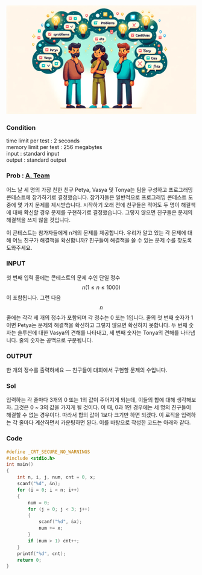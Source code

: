 ![Alt text](/img/CODEFORCES/231A.png)

### Condition
time limit per test : 2 seconds   
memory limit per test : 256 megabytes   
input : standard input   
output : standard output   

### Prob : [A. Team](https://codeforces.com/problemset/problem/231/A)
어느 날 세 명의 가장 친한 친구 Petya, Vasya 및 Tonya는 팀을 구성하고 프로그래밍 콘테스트에 참가하기로 결정했습니다. 참가자들은 일반적으로 프로그래밍 콘테스트 도중에 몇 가지 문제를 제시받습니다. 시작하기 오래 전에 친구들은 적어도 두 명이 해결책에 대해 확신할 경우 문제를 구현하기로 결정했습니다. 그렇지 않으면 친구들은 문제의 해결책을 쓰지 않을 것입니다.

이 콘테스트는 참가자들에게 n개의 문제를 제공합니다. 우리가 알고 있는 각 문제에 대해 어느 친구가 해결책을 확신합니까? 친구들이 해결책을 쓸 수 있는 문제 수를 찾도록 도와주세요.



### INPUT
첫 번째 입력 줄에는 콘테스트의 문제 수인 단일 정수 $$n(1 ≤ n ≤ 1000)$$이 포함됩니다. 그런 다음 $$n$$ 줄에는 각각 세 개의 정수가 포함되며 각 정수는 0 또는 1입니다. 줄의 첫 번째 숫자가 1이면 Petya는 문제의 해결책을 확신하고 그렇지 않으면 확신하지 못합니다. 두 번째 숫자는 솔루션에 대한 Vasya의 견해를 나타내고, 세 번째 숫자는 Tonya의 견해를 나타냅니다. 줄의 숫자는 공백으로 구분됩니다.

### OUTPUT
한 개의 정수를 출력하세요 — 친구들이 대회에서 구현할 문제의 수입니다.

### Sol
입력하는 각 줄마다 3개의 0 또는 1의 값이 주어지게 되는데, 이들의 합에 대해 생각해보자. 그것은 0 ~ 3의 값을 가지게 될 것이다. 이 때, 0과 1인 경우에는 세 명의 친구들이 해결할 수 없는 경우이다. 따라서 합의 값이 1보다 크기만 하면 되겠다. 이 로직을 입력하는 각 줄마다 계산하면서 카운팅하면 된다. 이를 바탕으로 작성한 코드는 아래와 같다.

### Code
```c
#define _CRT_SECURE_NO_WARNINGS
#include <stdio.h>
int main()
{
	int n, i, j, num, cnt = 0, x;
	scanf("%d", &n);
	for (i = 0; i < n; i++)
	{
		num = 0;
		for (j = 0; j < 3; j++)
		{
			scanf("%d", &x);
			num += x;
		}
		if (num > 1) cnt++;
	}
	printf("%d", cnt);
	return 0;
}
```